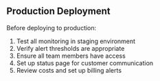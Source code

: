## Production Deployment

Before deploying to production:

1. Test all monitoring in staging environment
2. Verify alert thresholds are appropriate
3. Ensure all team members have access
4. Set up status page for customer communication
5. Review costs and set up billing alerts
